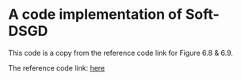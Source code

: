 # A code implementation of Soft-DSGD

This code is a copy from the reference code link for Figure 6.8 & 6.9.

The reference code link: [here](https://github.com/haoyye/Unrealiable_Decentralized_FL)

